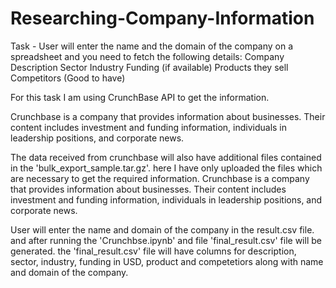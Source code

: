 # Researching-Company-Information
Task - User will enter the name and the domain of the company on a spreadsheet and you need to fetch the following details: 
Company Description
Sector
Industry
Funding (if available)
Products they sell
Competitors (Good to have)

For this task I am using CrunchBase API to get the information.

Crunchbase is a company that provides information about businesses. Their content includes investment and funding information, individuals in leadership positions, and corporate news.

The data received from crunchbase will also have additional files contained in the 'bulk_export_sample.tar.gz'. here I have only uploaded the files which are necessary to get the required information.
Crunchbase is a company that provides information about businesses. Their content includes investment and funding information, individuals in leadership positions, and corporate news.

User will enter the name and domain of the company in the result.csv file. and after running the 'Crunchbse.ipynb' and file 'final_result.csv' file will be generated. the 'final_result.csv' file will have columns for description, sector, industry, funding in USD, product and competetiors along with name and domain of the company.


